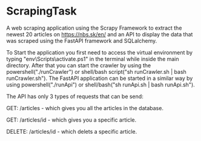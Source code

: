 # ScrapingTask

A web scraping application using the Scrapy Framework to extract the newest 20 articles on https://nbs.sk/en/ and an API to display the data that was scraped using the FastAPI framework and SQLalchemy.

To Start the application you first need to access the virtual environment by typing "env\Scripts\activate.ps1" in the terminal while inside the main directory.
After that you can start the crawler by using the powershell("./runCrawler") or shell/bash script("sh runCrawler.sh | bash runCrawler.sh").
The FastAPI application can be started in a similar way by using powershell("./runApi") or shell/bash("sh runApi.sh | bash runApi.sh").

The API has only 3 types of requests that can be send:

GET: /articles - which gives you all the articles in the database.

GET: /articles/id - which gives you a specific article.

DELETE: /articles/id - which delets a specific article.
